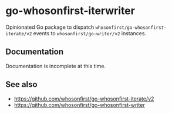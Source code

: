 # go-whosonfirst-iterwriter

Opinionated Go package to dispatch `whosonfirst/go-whosonfirst-iterate/v2` events to `whosonfirst/go-writer/v2` instances.

## Documentation

Documentation is incomplete at this time.

## See also

* https://github.com/whosonfirst/go-whosonfirst-iterate/v2
* https://github.com/whosonfirst/go-whosonfirst-writer